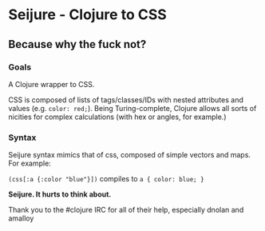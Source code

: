 # Seijure - Clojure to CSS
## Because why the fuck not?

### Goals

A Clojure wrapper to CSS.

CSS is composed of lists of tags/classes/IDs with nested attributes and values (e.g. `color: red;`). Being Turing-complete, Clojure allows all sorts of nicities for complex calculations (with hex or angles, for example.)

### Syntax

Seijure syntax mimics that of css, composed of simple vectors and maps. For example:

`(css[:a {:color "blue"}])` compiles to `a { color: blue; }`

**Seijure. It hurts to think about.**


Thank you to the #clojure IRC for all of their help, especially dnolan and amalloy

